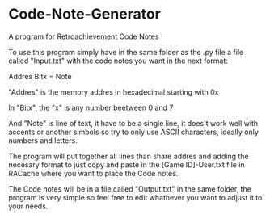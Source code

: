 # Code-Note-Generator
A program for Retroachievement Code Notes

To use this program simply have in the same folder as the .py
file a file called "Input.txt" with the code notes you want
in the next format:

Addres Bitx = Note

"Addres" is the memory addres in hexadecimal starting with 0x

In "Bitx", the "x" is any number beetween 0 and 7

And "Note" is line of text, it have to be a single line, it
does't work well with accents or another simbols so try to 
only use ASCII characters, ideally only numbers and letters.

The program will put together all lines than share addres
and adding the necesary format to just copy and paste in 
the [Game ID]-User.txt file in RACache where you want to
place the Code notes.

The Code notes will be in a file called "Output.txt" in the
same folder, the program is very simple so feel free to edit
whathever you want to adjust it to your needs.
